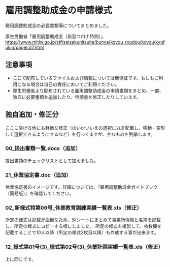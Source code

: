 # 雇用調整助成金の申請様式

雇用調整助成金の必要書類等についてまとめました。

厚生労働省「雇用調整助成金（新型コロナ特例）」
https://www.mhlw.go.jp/stf/seisakunitsuite/bunya/koyou_roudou/koyou/kyufukin/pageL07.html

## 注意事項

* ここで配布しているファイルおよび情報については無保証です。もしもご利用になる場合は自己の責任においてご利用ください。
* 厚生労働省より配布されている雇用調整助成金の申請書類をまとめ、一部、独自に必要書類を追加したり、申請書を修正したりしています。

## 独自追加・修正分

ここに挙げる他にも軽微な修正（はいorいいえの選択に丸を配置し、移動・変形して選択できるようにするなど）を行ってますが、主なものを列挙します。

### 00_提出書類一覧.docx（追加）

提出書類のチェックリストとして加えました。

### 21_休業協定書.doc（追加）

休業協定書のイメージです。詳細については、『雇用調整助成金ガイドブック（簡易版）』を確認してください。

### 02_新様式特第09号_休業教育訓練実績一覧表.xls（修正）

所定の様式は記載が面倒なため、別シートにまとめて事業所情報と名簿を記載し、所定の様式にコピーする様にしました。
所定の様式を複製して、枚数欄を記載することで10人以降（所定の様式2枚目以降）も作成する事が出来ます。

### 12_様式第01号(3)_様式第02号(3)_休業計画実績一覧表.xls（修正）

上に同じです。



